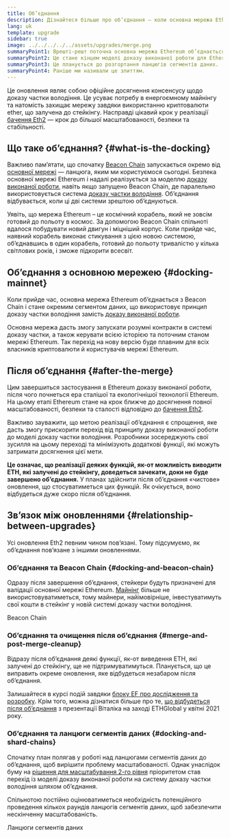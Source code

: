 ```yaml
---
title: Об’єднання
description: Дізнайтеся більше про об’єднання — коли основна мережа Ethereum приєднається до координованої системи доказу частки володіння Beacon Chain.
lang: uk
template: upgrade
sidebar: true
image: ../../../../../assets/upgrades/merge.png
summaryPoint1: Врешті-решт поточна основна мережа Ethereum об’єднається із системою доказу частки володіння Beacon Chain.
summaryPoint2: Це стане кінцем моделі доказу виконаної роботи для Ethereum і моментом повного переходу на систему доказу частки володіння.
summaryPoint3: Це планується до розгортання ланцюгів сегментів даних.
summaryPoint4: Раніше ми називали це злиттям.
---
```


<UpgradeStatus dateKey="page-upgrades-merge-date">
  Це оновлення являє собою офіційне досягнення консенсусу щодо доказу частки володіння. Це усуває потребу в енергоємному майнінгу та натомість захищає мережу завдяки використанню криптовалюти ether, що залучена до стейкінгу. Насправді цікавий крок у реалізації <a href="/upgrades/vision/">бачення Eth2</a> — крок до більшої масштабованості, безпеки та стабільності.
</UpgradeStatus>

## Що таке об’єднання? {#what-is-the-docking}

Важливо пам’ятати, що спочатку [Beacon Chain](/upgrades/beacon-chain/) запускається окремо від [основної мережі](/glossary/#mainnet) — ланцюга, яким ми користуємося сьогодні. Безпека основної мережі Ethereum і надалі реалізується за моделлю [доказу виконаної роботи](/developers/docs/consensus-mechanisms/pow/), навіть якщо запущено Beacon Chain, де паралельно використовується система [доказу частки володіння](/developers/docs/consensus-mechanisms/pos/). Об’єднання відбувається, коли ці дві системи зрештою об’єднуються.

Уявіть, що мережа Ethereum – це космічний корабель, який не зовсім готовий до польоту в космос. За допомогою Beacon Chain спільноті вдалося побудувати новий двигун і міцніший корпус. Коли прийде час, наявний корабель виконає стикування з цією новою системою, об’єднавшись в один корабель, готовий до польоту тривалістю у кілька світлових років, і зможе підкорити всесвіт.

## Об’єднання з основною мережею {#docking-mainnet}

Коли прийде час, основна мережа Ethereum об’єднається з Beacon Chain і стане окремим сегментом даних, що використовує принцип доказу частки володіння замість [доказу виконаної роботи](/developers/docs/consensus-mechanisms/pow/).

Основна мережа дасть змогу запускати розумні контракти в системі доказу частки, а також керувати всією історією та поточним станом мережі Ethereum. Так перехід на нову версію буде плавним для всіх власників криптовалюти й користувачів мережі Ethereum.

## Після об’єднання {#after-the-merge}

Цим завершиться застосування в Ethereum доказу виконаної роботи, після чого почнеться ера сталішої та екологічнішої технології Ethereum. На цьому етапі Ethereum стане на крок ближче до досягнення повної масштабованості, безпеки та сталості відповідно до [бачення Eth2](/upgrades/vision/).

Важливо зауважити, що метою реалізації об’єднання є спрощення, яке дасть змогу прискорити перехід від принципу доказу виконаної роботи до моделі доказу частки володіння. Розробники зосереджують свої зусилля на цьому переході та мінімізують додаткові функції, які можуть затримати досягнення цієї мети.

**Це означає, що реалізації деяких функцій, як-от можливість виводити ETH, які залучені до стейкінгу, доведеться зачекати, доки не буде завершено об’єднання.** У планах здійснити після об’єднання «чистове» оновлення, що стосуватиметься цих функцій. Як очікується, воно відбудеться дуже скоро після об’єднання.

## Зв’язок між оновленнями {#relationship-between-upgrades}

Усі оновлення Eth2 певним чином пов’язані. Тому підсумуємо, як об’єднання пов’язане з іншими оновленнями.

### Об’єднання та Beacon Chain {#docking-and-beacon-chain}

Одразу після завершення об’єднання, стейкери будуть призначені для валідації основної мережі Ethereum. [Майнінг](/developers/docs/consensus-mechanisms/pow/mining/) більше не використовуватиметься, тому майнери, найімовірніше, інвестуватимуть свої кошти в стейкінг у новій системі доказу частки володіння.

<ButtonLink to="/upgrades/beacon-chain/">Beacon Chain</ButtonLink>

### Об’єднання та очищення після об’єднання {#merge-and-post-merge-cleanup}

Відразу після об’єднання деякі функції, як-от виведення ETH, які залучені до стейкінгу, ще не підтримуватимуться. Планується, що це виправить окреме оновлення, яке відбудеться незабаром після об’єднання.

Залишайтеся в курсі подій завдяки [блоку EF про дослідження та розробку](https://blog.ethereum.org/category/research-and-development/). Крім того, можна дізнатися більше про те, [що відбудеться після об’єднання](https://youtu.be/7ggwLccuN5s?t=101) з презентації Віталіка на заході ETHGlobal у квітні 2021 року.

### Об’єднання та ланцюги сегментів даних {#docking-and-shard-chains}

Спочатку план полягав у роботі над ланцюгами сегментів даних до об’єднання, щоб вирішити проблему масштабованості. Однак унаслідок буму на [рішення для масштабування 2-го рівня](/developers/docs/scaling/#layer-2-scaling) пріоритетом став перехід із моделі доказу виконаної роботи на систему доказу частки володіння шляхом об’єднання.

Спільнотою постійно оцінюватиметься необхідність потенційного проведення кількох раундів ланцюгів сегментів даних, щоб забезпечити нескінченну масштабованість.

<ButtonLink to="/upgrades/shard-chains/">Ланцюги сегментів даних</ButtonLink>
